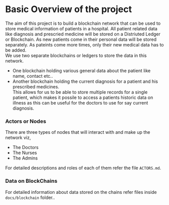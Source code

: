 # Basic Overview of the project
The aim of this project is to build a blockchain network that can be used to store medical information of patients in a hospital. All patient related data like diagnosis and prescried medicine will be stored on a Distriuted Ledger or Blockchain. As new patients come in their personal data will be stored separately. As pateints come more times, only their new medical data has to be added.   
We use two separate blockchains or ledgers to store the data in this network.
* One blockchain holding various general data about the patient like name, contact etc..
* Another blockchain holding the current diagnosis for a patient and his prescribed medicines.  
This allows for us to be able to store multiple records for a single patient, which makes it possile to access a patients historic data on illness as this can be useful for the doctors to use for say current diagnosis.

### Actors or Nodes
There are three types of nodes that will interact with and make up the network viz,
* The Doctors
* The Nurses
* The Admins

For detailed descriptions and roles of each of them refer the file `ACTORS.md`.

### Data on BlockChains
For detailed information about data stored on the chains refer files inside `docs/blockchain` folder..
